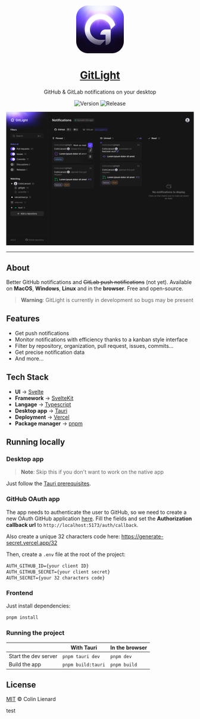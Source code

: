 <div align="center">

<img src="./assets/icon.png" alt="" height="128px" />

# [GitLight](https://gitlight.vercel.app)

GitHub & GitLab notifications on your desktop

![Version](https://img.shields.io/github/package-json/v/ColinLienard/gitlight) ![Release](https://img.shields.io/github/v/release/ColinLienard/gitlight?include_prereleases)

</div>

![Dashboard](./assets/dashboard.png)

---

## About

Better GitHub notifications and ~~GitLab push notifications~~ (not yet). Available on **MacOS**, **Windows**, **Linux** and in the **browser**. Free and open-source.

> **Warning**: GitLight is currently in development so bugs may be present

## Features

- Get push notifications
- Monitor notifications with efficiency thanks to a kanban style interface
- Filter by repository, organization, pull request, issues, commits...
- Get precise notification data
- And more...

## Tech Stack

- **UI** → [Svelte](https://svelte.dev/)
- **Framework** → [SvelteKit](https://kit.svelte.dev/)
- **Langage** → [Typescript](https://www.typescriptlang.org/)
- **Desktop app** → [Tauri](https://tauri.app/)
- **Deployment** → [Vercel](https://vercel.com)
- **Package manager** → [pnpm](https://pnpm.io/)

## Running locally

### Desktop app

> **Note**: Skip this if you don't want to work on the native app

Just follow the [Tauri prerequisites](https://tauri.app/v1/guides/getting-started/prerequisites).

### GitHub OAuth app

The app needs to authenticate the user to GitHub, so we need to create a new OAuth GitHub application [here](https://github.com/settings/applications/new). Fill the fields and set the **Authorization callback url** to `http://localhost:5173/auth/callback`.

Also create a unique 32 characters code here: https://generate-secret.vercel.app/32

Then, create a `.env` file at the root of the project:

```.env
AUTH_GITHUB_ID={your client ID}
AUTH_GITHUB_SECRET={your client secret}
AUTH_SECRET={your 32 characters code}
```

### Frontend

Just install dependencies:

```bash
pnpm install
```

### Running the project

|                      | With Tauri         | In the browser |
| -------------------- | ------------------ | -------------- |
| Start the dev server | `pnpm tauri dev`   | `pnpm dev`     |
| Build the app        | `pnpm build:tauri` | `pnpm build`   |

## License

[MIT](./LICENSE) © Colin Lienard

test
